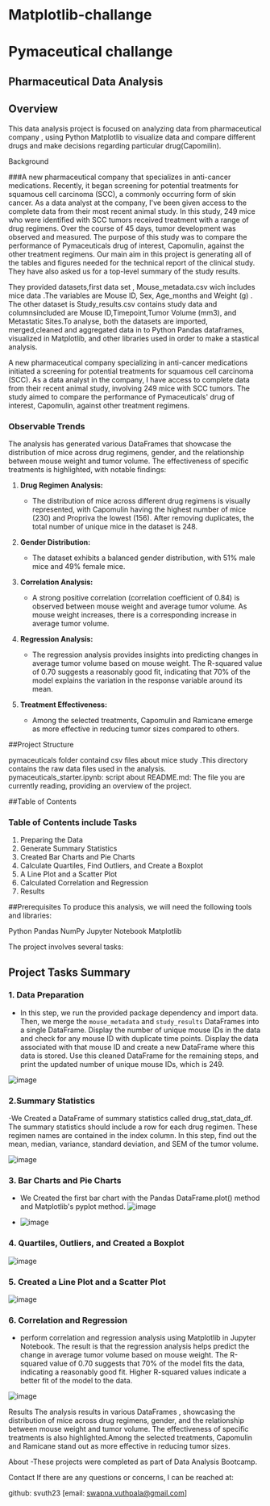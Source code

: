 # Matplotlib-challange
#  Pymaceutical challange
## Pharmaceutical Data Analysis 


## Overview
This data analysis project is focused on analyzing data from pharmaceutical company , using Python Matplotlib to visualize data and compare different drugs and make decisions regarding particular drug(Capomilin). 

Background

###A new pharmaceutical company that specializes in anti-cancer medications. Recently, it began screening for potential treatments for squamous cell carcinoma (SCC), a commonly occurring form of skin cancer.
As a data analyst at the company, I've been given access to the complete data from their most recent animal study. In this study, 249 mice who were identified with SCC tumors received treatment with a range of drug regimens. Over the course of 45 days, tumor development was observed and measured. The purpose of this study was to compare the performance of Pymaceuticals drug of interest, Capomulin, against the other treatment regimens.
Our main aim in this project is generating all of the tables and figures needed for the technical report of the clinical study. They have also asked us for a top-level summary of the study results.

They provided datasets,first data set , Mouse_metadata.csv wich includes mice data .The variables are Mouse ID, Sex, Age_months and Weight (g) . The other dataset is Study_results.csv contains study data and columnsincluded are  Mouse ID,Timepoint,Tumor Volume (mm3), and Metastatic Sites.To analyse, both the datasets are imported, merged,cleaned and  aggregated data  in to Python Pandas dataframes, visualized in Matplotlib, and other libraries used in order to make a stastical analysis.

A new pharmaceutical company specializing in anti-cancer medications initiated a screening for potential treatments for squamous cell carcinoma (SCC). As a data analyst in the company, I have access to complete data from their recent animal study, involving 249 mice with SCC tumors. The study aimed to compare the performance of Pymaceuticals' drug of interest, Capomulin, against other treatment regimens.

### Observable Trends

The analysis has generated various DataFrames that showcase the distribution of mice across drug regimens, gender, and the relationship between mouse weight and tumor volume. The effectiveness of specific treatments is highlighted, with notable findings:

1. **Drug Regimen Analysis:**
   - The distribution of mice across different drug regimens is visually represented, with Capomulin having the highest number of mice (230) and Propriva the lowest (156). After removing duplicates, the total number of unique mice in the dataset is 248.

2. **Gender Distribution:**
   - The dataset exhibits a balanced gender distribution, with 51% male mice and 49% female mice.

3. **Correlation Analysis:**
   - A strong positive correlation (correlation coefficient of 0.84) is observed between mouse weight and average tumor volume. As mouse weight increases, there is a corresponding increase in average tumor volume.

4. **Regression Analysis:**
   - The regression analysis provides insights into predicting changes in average tumor volume based on mouse weight. The R-squared value of 0.70 suggests a reasonably good fit, indicating that 70% of the model explains the variation in the response variable around its mean.

5. **Treatment Effectiveness:**
   - Among the selected treatments, Capomulin and Ramicane emerge as more effective in reducing tumor sizes compared to others.


##Project Structure

pymaceuticals folder containd csv files about mice study .This directory contains the raw data files used in the analysis.
pymaceuticals_starter.ipynb: script about
README.md: The file you are currently reading, providing an overview of the project.

##Table of Contents
### Table of Contents include Tasks
1. Preparing the Data
2. Generate Summary Statistics
3. Created Bar Charts and Pie Charts
4. Calculate Quartiles, Find Outliers, and Create a Boxplot
5. A Line Plot and a Scatter Plot
6. Calculated Correlation and Regression
7. Results


##Prerequisites
 To produce this analysis, we will need the following tools and libraries:

 Python
 Pandas
 NumPy
 Jupyter Notebook
 Matplotlib


The project involves several tasks:

## Project Tasks Summary

### 1. Data Preparation
- In this step, we run the provided package dependency and import data. Then, we merge the `mouse_metadata` and `study_results` DataFrames into a single DataFrame. Display the number of unique mouse IDs in the data and check for any mouse ID with duplicate time points. Display the data associated with that mouse ID and create a new DataFrame where this data is stored. Use this cleaned DataFrame for the remaining steps, and print the updated number of unique mouse IDs, which is 249.
  
![image](https://github.com/svuth23/Matplotlib-challange-pymaceutical/assets/136966712/1ee1bc8a-02cd-4933-8d4a-bcba7db8695a)



### 2.Summary Statistics
-We Created a DataFrame of summary statistics called drug_stat_data_df. The summary statistics should include a row for each drug regimen. These regimen names are contained in the index column. In this step, find out the mean, median, variance, standard deviation, and SEM of the tumor volume.

![image](https://github.com/svuth23/Matplotlib-challange-pymaceutical/assets/136966712/79f4f8a0-c75c-4cf2-b691-ca917b5a46ce)


### 3.  Bar Charts and Pie Charts
- We Created the first bar chart with the Pandas DataFrame.plot() method and Matplotlib's pyplot method.
![image](https://github.com/svuth23/Matplotlib-challange-pymaceutical/assets/136966712/d2ed4c01-a465-4566-999f-0369af1ce04a)



- ![image](https://github.com/svuth23/Matplotlib-challange-pymaceutical/assets/136966712/bc3a811a-842c-4613-a274-d9d75175074c)



### 4.  Quartiles, Outliers, and Created a Boxplot

![image](https://github.com/svuth23/Matplotlib-challange-pymaceutical/assets/136966712/4428578b-a890-4c73-8517-c8e51d52cf8f)



### 5. Created a Line Plot and a Scatter Plot

![image](https://github.com/svuth23/Matplotlib-challange-pymaceutical/assets/136966712/c5ce544b-8d4c-41cd-a862-1c1b63241070)

### 6. Correlation and Regression
- perform correlation and  regression analysis using Matplotlib in Jupyter Notebook. The result is that the regression analysis helps predict the change in average tumor volume based on mouse weight. The R-squared value of 0.70 suggests that 70% of the model fits the data, indicating a reasonably good fit. Higher R-squared values indicate a better fit of the model to the data.

![image](https://github.com/svuth23/Matplotlib-challange-pymaceutical/assets/136966712/9a05924f-591e-4a38-8759-a69d9c5f3531)


Results
The analysis results in various DataFrames , showcasing the distribution of mice across drug regimens, gender, and the relationship between mouse weight and tumor volume. The effectiveness of specific treatments is also highlighted.Among the selected treatments, Capomulin and Ramicane stand out as more effective in reducing tumor sizes.


About
-These projects were completed as part of Data Analysis Bootcamp.

Contact
If there are any questions or concerns, I can be reached at:

github: svuth23
[email: swapna.vuthpala@gmail.com]
